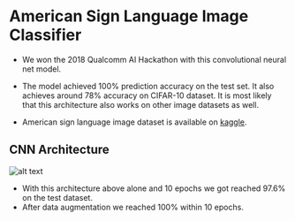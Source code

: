# American Sign Language Image Classifier


* We won the 2018 Qualcomm AI Hackathon with this convolutional neural net model. 

* The model achieved 100% prediction accuracy on the test set. It also achieves around 78% accuracy on CIFAR-10 dataset. It is most likely that this architecture also works on other image datasets as well.

* American sign language image dataset is available on [kaggle](https://www.kaggle.com/datamunge/sign-language-mnist).

## CNN Architecture

![alt text](https://github.com/weihesdlegend/American_sign_language_image_classifier/blob/master/CNN_Architecture_sign_data_competition.png)


 * With this architecture above alone and 10 epochs we got reached 97.6% on the test dataset.
 * After data augmentation we reached 100% within 10 epochs.
